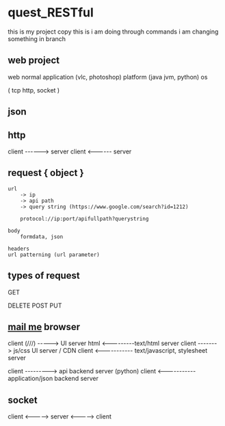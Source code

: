 # quest_RESTful
this is my project copy
this is i am doing through commands
i am changing something in branch

web project
-----------
web normal application (vlc, photoshop)
platform (java jvm, python)
os

(
    tcp
    http,
    socket
)

json
-----

http
-----
client ------> server
client <------ server

request { object }
------------------
    url
        -> ip
        -> api path
        -> query string (https://www.google.com/search?id=1212)

        protocol://ip:port/apifullpath?querystring

    body
        formdata, json

    headers
    url patterning (url parameter)

types of request
----------------
GET

DELETE
POST
PUT


<a href="mailto:ranjit@google.com">mail me</a>
browser
-------
client (///) -----> UI server
html <---------text/html server
client -------> js/css UI server / CDN
client <----------- text/javascript, stylesheet server

client ---------> api backend server (python)
client <-----------application/json backend server

socket
------
client <-----> server <-----> client